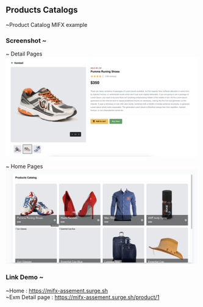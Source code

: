 ## Products Catalogs

~Product Catalog MIFX example

### Screenshot ~

~ Detail Pages
<img src="./screenshot/detail.png" />

~ Home Pages
<img src="./screenshot/home.png" />

### Link Demo ~

~Home : https://mifx-assement.surge.sh <br/>
~Exm Detail page : https://mifx-assement.surge.sh/product/1
